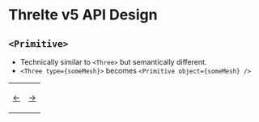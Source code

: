 # Threlte v5 API Design

## `<Primitive>`

- Technically similar to `<Three>` but semantically different.
- `<Three type={someMesh}>` becomes `<Primitive object={someMesh} />`

<table>
<tr>
<td>

[←](03.md)

</td>
<td>

[→](04.md)

</td>
</tr>
</table>

